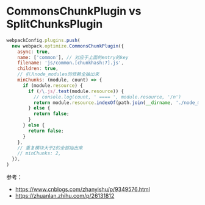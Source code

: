 # CommonsChunkPlugin vs SplitChunksPlugin

```js
webpackConfig.plugins.push(
  new webpack.optimize.CommonsChunkPlugin({
    async: true,
    name: ['common'], // 对应于上面的entry的key
    filename: 'js/common.[chunkhash:7].js',
    children: true,
    // 引入node_modules的依赖全抽出来
    minChunks: (module, count) => {
      if (module.resource) {
        if (/\.js/.test(module.resource)) {
          // console.log(count, ' ==== ', module.resource, '/n')
          return module.resource.indexOf(path.join(__dirname, './node_modules')) > -1 || module.resource.indexOf(path.join(__dirname, './mock')) > -1
        } else {
          return false;
        }
      } else {
        return false;
      }
    },
    // 重复模块大于2的全部抽出来
    // minChunks: 2,
  }),
)
```

参考：

- https://www.cnblogs.com/zhanyishu/p/9349576.html
- https://zhuanlan.zhihu.com/p/26131812
